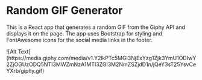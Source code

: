 <h1>Random GIF Generator</h1>
<p>This is a React app that generates a random GIF from the Giphy API and displays it on the page. The app uses Bootstrap for styling and FontAwesome icons for the social media links in the footer.</p>
![Alt Text](https://media.giphy.com/media/v1.Y2lkPTc5MGI3NjExYzg1Zjk3YmU1ODIwY2ZjOGUzODQ5NTI3MWZmNzA1MTI3ZGI3M2NmZSZjdD1n/jQeY3sT25YsvCeYXrb/giphy.gif)
